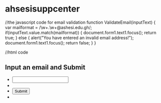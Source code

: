 # ahsesisuppcenter

//the javascript code for email validation
function ValidateEmail(inputText)
{
var mailformat = /\w+\.\w+@ashesi\.edu\.gh/;
if(inputText.value.match(mailformat))
{
document.form1.text1.focus();
return true;
}
else
{
alert("You have entered an invalid email address!");
document.form1.text1.focus();
return false;
}
}


//html code
<!DOCTYPE html>
<html lang="en">
<head>
<meta charset="utf-8">
<title>JavaScript form validation - checking email</title>   
</head>
<body onload='document.form1.text1.focus()'>
<div class="mail">
<h2>Input an email and Submit</h2>
<form name="form1" action="#"> 
<ul>
<li><input type='text' name='text1'/></li>
<li>&nbsp;</li>
<li class="submit"><input type="submit" name="submit" value="Submit" onclick="ValidateEmail(document.form1.text1)"/></li>
<li>&nbsp;</li>
</ul>
</form>
</div>
<script src="email-validation.js"></script>
</body>
</html>
